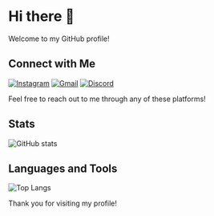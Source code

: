 # Hi there 👋

Welcome to my GitHub profile!

## Connect with Me

[![Instagram](https://img.shields.io/badge/Instagram-E4405F?style=for-the-badge&logo=instagram&logoColor=white)](https://www.instagram.com/gihyun.s)
[![Gmail](https://img.shields.io/badge/Gmail-D14836?style=for-the-badge&logo=gmail&logoColor=white)](mailto:tlsrlgus7214@gmail.com)
[![Discord](https://img.shields.io/badge/Discord-7289DA?style=for-the-badge&logo=discord&logoColor=white)](https://discord.com/invite/VbVRW3wE)

Feel free to reach out to me through any of these platforms!

## Stats

![GitHub stats](https://github-readme-stats.vercel.app/api?username=tlsrlgus&show_icons=true&theme=default)

## Languages and Tools

![Top Langs](https://github-readme-stats.vercel.app/api/top-langs/?username=tlsrlgus&layout=compact&theme=default)

Thank you for visiting my profile!
